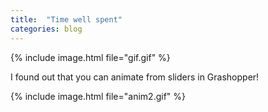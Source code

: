 ```yaml
---
title:  "Time well spent"
categories: blog
---
```

{% include image.html file="gif.gif" %}


I found out that you can animate from sliders in Grashopper!

{% include image.html file="anim2.gif" %}
